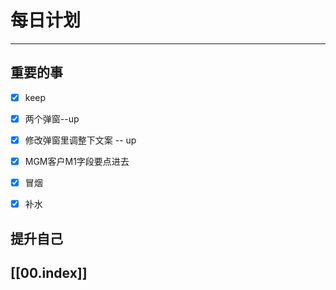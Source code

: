 
# 每日计划
---
## 重要的事

- [x]    keep
- [x]  两个弹窗--up
- [x] 修改弹窗里调整下文案 -- up
- [x] MGM客户M1字段要点进去
- [x] 冒烟
- [x] 补水



## 提升自己

  



## [[00.index]]










